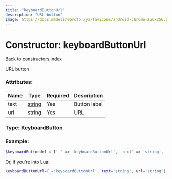 ```yaml
---
title: "keyboardButtonUrl"
description: "URL button"
image: https://docs.madelineproto.xyz/favicons/android-chrome-256x256.png
---
```

# Constructor: keyboardButtonUrl  
[Back to constructors index](index.md)



URL button

### Attributes:

| Name     |    Type       | Required | Description |
|----------|---------------|----------|-------------|
|text|[string](../types/string.md) | Yes|Button label|
|url|[string](../types/string.md) | Yes|URL|



### Type: [KeyboardButton](../types/KeyboardButton.md)


### Example:

```php
$keyboardButtonUrl = ['_' => 'keyboardButtonUrl', 'text' => 'string', 'url' => 'string'];
```  


Or, if you're into Lua:

```lua
keyboardButtonUrl={_='keyboardButtonUrl', text='string', url='string'}

```


